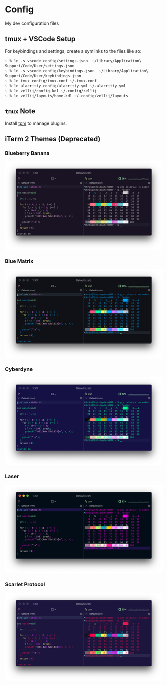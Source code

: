 # Config

My dev configuration files

## tmux +  VSCode Setup

For keybindings and settings, create a symlinks to the files like so:

    ~ % ln -s vscode_config/settings.json  ~/Library/Application\ Support/Code/User/settings.json
    ~ % ln -s vscode_config/keybindings.json  ~/Library/Application\ Support/Code/User/keybindings.json
    ~ % ln tmux_config/tmux.conf ~/.tmux.conf
    ~ % ln alacritty_config/alacritty.yml ~/.alacritty.yml
    ~ % ln zellij/config.kdl ~/.config/zellij
    ~ % ln zellij/layouts/home.kdl ~/.config/zellij/layouts

## `tmux` Note

Install [tpm](https://github.com/tmux-plugins/tpm) to manage plugins.

## iTerm 2 Themes (Deprecated)

### Blueberry Banana

![](iterm_themes/screenshots/BananaBlueberry.png)

### Blue Matrix

![](iterm_themes/screenshots/BlueMatrix.png)

### Cyberdyne

![](iterm_themes/screenshots/Cyberdyne.png)

### Laser

![](iterm_themes/screenshots/Laser.png)

### Scarlet Protocol

![](iterm_themes/screenshots/ScarletProtocol.png)
